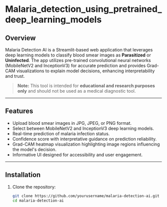 # Malaria_detection_using_pretrained_deep_learning_models

## Overview

Malaria Detection AI is a Streamlit-based web application that leverages deep learning models to classify blood smear images as **Parasitized** or **Uninfected**. The app utilizes pre-trained convolutional neural networks (MobileNetV2 and InceptionV3) for accurate prediction and provides Grad-CAM visualizations to explain model decisions, enhancing interpretability and trust.

> **Note:** This tool is intended for **educational and research purposes only** and should not be used as a medical diagnostic tool.

---

## Features

- Upload blood smear images in JPG, JPEG, or PNG format.
- Select between MobileNetV2 and InceptionV3 deep learning models.
- Real-time prediction of malaria infection status.
- Confidence score with interpretative guidance on prediction reliability.
- Grad-CAM heatmap visualization highlighting image regions influencing the model's decision.
- Informative UI designed for accessibility and user engagement.

---

## Installation

1. Clone the repository:

   ```bash
   git clone https://github.com/yourusername/malaria-detection-ai.git
   cd malaria-detection-ai
